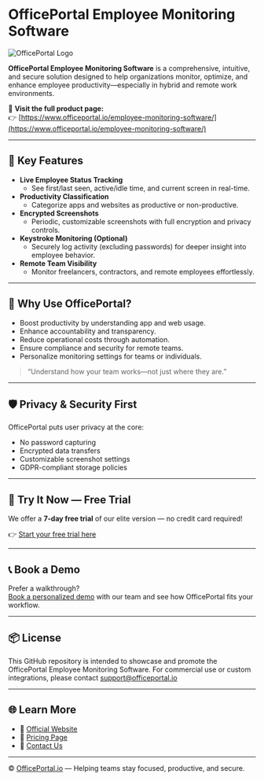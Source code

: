 # OfficePortal Employee Monitoring Software

![OfficePortal Logo](https://www.officeportal.io/wp-content/uploads/2021/08/logo-main.png)

**OfficePortal Employee Monitoring Software** is a comprehensive, intuitive, and secure solution designed to help organizations monitor, optimize, and enhance employee productivity—especially in hybrid and remote work environments.

🔗 **Visit the full product page:**  
👉 [https://www.officeportal.io/employee-monitoring-software/](https://www.officeportal.io/employee-monitoring-software/)

---

## 🚀 Key Features

- **Live Employee Status Tracking**
  - See first/last seen, active/idle time, and current screen in real-time.
- **Productivity Classification**
  - Categorize apps and websites as productive or non-productive.
- **Encrypted Screenshots**
  - Periodic, customizable screenshots with full encryption and privacy controls.
- **Keystroke Monitoring (Optional)**
  - Securely log activity (excluding passwords) for deeper insight into employee behavior.
- **Remote Team Visibility**
  - Monitor freelancers, contractors, and remote employees effortlessly.

---

## 🎯 Why Use OfficePortal?

- Boost productivity by understanding app and web usage.
- Enhance accountability and transparency.
- Reduce operational costs through automation.
- Ensure compliance and security for remote teams.
- Personalize monitoring settings for teams or individuals.

> “Understand how your team works—not just where they are.”

---

## 🛡️ Privacy & Security First

OfficePortal puts user privacy at the core:
- No password capturing
- Encrypted data transfers
- Customizable screenshot settings
- GDPR-compliant storage policies

---

## 🧪 Try It Now — Free Trial

We offer a **7-day free trial** of our elite version — no credit card required!

👉 [Start your free trial here](https://www.officeportal.io/setup-free-account/)

---

## 📞 Book a Demo

Prefer a walkthrough?  
[Book a personalized demo](https://www.officeportal.io/contact-us/) with our team and see how OfficePortal fits your workflow.

---

## 📦 License

This GitHub repository is intended to showcase and promote the OfficePortal Employee Monitoring Software. For commercial use or custom integrations, please contact [support@officeportal.io](mailto:support@officeportal.io)

---

## 🌐 Learn More

- 🔗 [Official Website](https://www.officeportal.io)
- 📄 [Pricing Page](https://www.officeportal.io/pricing)
- 📧 [Contact Us](https://www.officeportal.io/contact-us/)

---

© [OfficePortal.io](https://www.officeportal.io) — Helping teams stay focused, productive, and secure.
